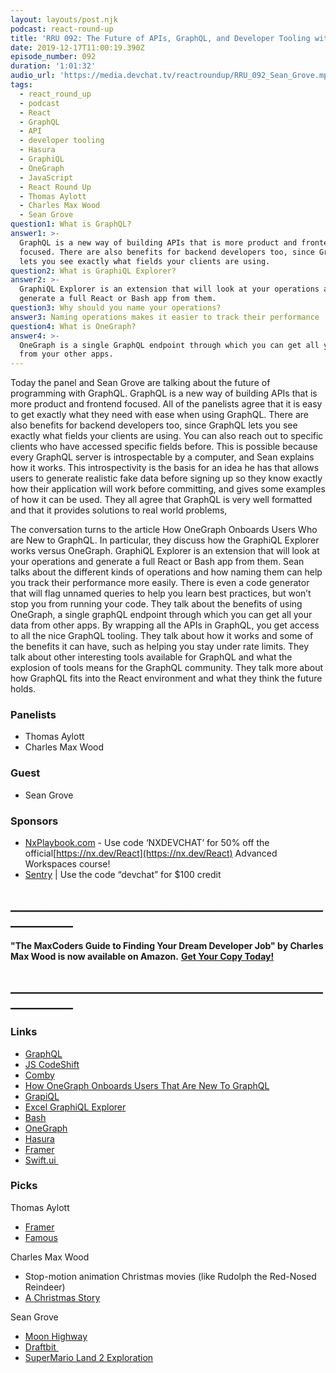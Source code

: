 ```yaml
---
layout: layouts/post.njk
podcast: react-round-up
title: 'RRU 092: The Future of APIs, GraphQL, and Developer Tooling with Sean Grove'
date: 2019-12-17T11:00:19.390Z
episode_number: 092
duration: '1:01:32'
audio_url: 'https://media.devchat.tv/reactroundup/RRU_092_Sean_Grove.mp3'
tags:
  - react_round_up
  - podcast
  - React
  - GraphQL
  - API
  - developer tooling
  - Hasura
  - GraphiQL
  - OneGraph
  - JavaScript
  - React Round Up
  - Thomas Aylott
  - Charles Max Wood
  - Sean Grove
question1: What is GraphQL?
answer1: >-
  GraphQL is a new way of building APIs that is more product and frontend
  focused. There are also benefits for backend developers too, since GraphQL
  lets you see exactly what fields your clients are using.
question2: What is GraphiQL Explorer?
answer2: >-
  GraphiQL Explorer is an extension that will look at your operations and
  generate a full React or Bash app from them.
question3: Why should you name your operations?
answer3: Naming operations makes it easier to track their performance
question4: What is OneGraph?
answer4: >-
  OneGraph is a single GraphQL endpoint through which you can get all your data
  from your other apps.
---
```

Today the panel and Sean Grove are talking about the future of programming with GraphQL. GraphQL is a new way of building APIs that is more product and frontend focused. All of the panelists agree that it is easy to get exactly what they need with ease when using GraphQL. There are also benefits for backend developers too, since GraphQL lets you see exactly what fields your clients are using. You can also reach out to specific clients who have accessed specific fields before. This is possible because every GraphQL server is introspectable by a computer, and Sean explains how it works. This introspectivity is the basis for an idea he has that allows users to generate realistic fake data before signing up so they know exactly how their application will work before committing, and gives some examples of how it can be used. They all agree that GraphQL is very well formatted and that it provides solutions to real world problems, 

The conversation turns to the article How OneGraph Onboards Users Who are New to GraphQL. In particular, they discuss how the GraphiQL Explorer works versus OneGraph. GraphiQL Explorer is an extension that will look at your operations and generate a full React or Bash app from them. Sean talks about the different kinds of operations and how naming them can help you track their performance more easily. There is even a code generator that will flag unnamed queries to help you learn best practices, but won’t stop you from running your code. They talk about the benefits of using OneGraph, a single graphQL endpoint through which you can get all your data from other apps. By wrapping all the APIs in GraphQL, you get access to all the nice GraphQL tooling. They talk about how it works and some of the benefits it can have, such as helping you stay under rate limits. They talk about other interesting tools available for GraphQL and what the explosion of tools means for the GraphQL community. They talk more about how GraphQL fits into the React environment and what they think the future holds. 

### Panelists

- Thomas Aylott 
- Charles Max Wood 

### Guest

- Sean Grove 

### Sponsors

- [NxPlaybook.com](http://nxplaybook.com/) - Use code ‘NXDEVCHAT’ for 50% off the official[https://nx.dev/React](https://nx.dev/React) Advanced Workspaces course!  
- [Sentry](http://sentry.io/) | Use the code “devchat” for $100 credit 

## **\_\_\_\_\_\_\_\_\_\_\_\_\_\_\_\_\_\_\_\_\_\_\_\_\_\_\_\_\_\_\_\_\_\_\_\_\_\_\_\_\_\_\_\_\_\_\_\_\_\_\_\_\_\_\_\_\_\_\_\_**
 **"The MaxCoders Guide to Finding Your Dream Developer Job" by Charles Max Wood is now available on Amazon.** [**Get Your Copy Today!**](https://www.amazon.com/gp/product/B081MBL5C9/ref=as_li_ss_tl?ie=UTF8&linkCode=sl1&tag=devchattv-20&linkId=9d61363241636e2546ef46abba198746&language=en_US)

## **\_\_\_\_\_\_\_\_\_\_\_\_\_\_\_\_\_\_\_\_\_\_\_\_\_\_\_\_\_\_\_\_\_\_\_\_\_\_\_\_\_\_\_\_\_\_\_\_\_\_\_\_\_\_\_\_\_\_\_\_**

### Links

- [GraphQL](https://graphql.org/) 
- [JS CodeShift](https://github.com/facebook/jscodeshift) 
- [Comby](https://comby.dev) 
- [How OneGraph Onboards Users That Are New To GraphQL](https://www.onegraph.com/blog/2019/01/24/How_OneGraph_onboards_users_new_to_GraphQL.html) 
- [GrapiQL](https://github.com/graphql/graphiql)  
- [Excel GraphiQL Explorer](https://www.youtube.com/watch?v=IHPaDvXQWyA) 
- [Bash](https://www.gnu.org/software/bash/) 
- [OneGraph](https://www.onegraph.com/) 
- [Hasura](https://hasura.io/) 
- [Framer](https://www.framer.com/web/) 
- [Swift.ui ](https://developer.apple.com/xcode/swiftui/) 

### Picks

Thomas Aylott

- [Framer](https://www.framer.com/web/) 
- [Famous](https://famous.co/) 

Charles Max Wood

- Stop-motion animation Christmas movies (like Rudolph the Red-Nosed Reindeer) 
- [A Christmas Story](https://www.imdb.com/title/tt0085334/) 

Sean Grove

- [Moon Highway](https://moonhighway.com/graphql/) 
- [Draftbit ](https://draftbit.com) 
- [SuperMario Land 2 Exploration](https://youtu.be/FPzuYWbnln4?t=584)
